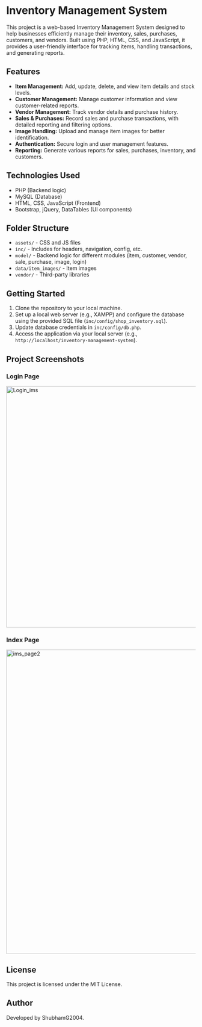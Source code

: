 
# Inventory Management System

This project is a web-based Inventory Management System designed to help businesses efficiently manage their inventory, sales, purchases, customers, and vendors. Built using PHP, HTML, CSS, and JavaScript, it provides a user-friendly interface for tracking items, handling transactions, and generating reports.

## Features
- **Item Management:** Add, update, delete, and view item details and stock levels.
- **Customer Management:** Manage customer information and view customer-related reports.
- **Vendor Management:** Track vendor details and purchase history.
- **Sales & Purchases:** Record sales and purchase transactions, with detailed reporting and filtering options.
- **Image Handling:** Upload and manage item images for better identification.
- **Authentication:** Secure login and user management features.
- **Reporting:** Generate various reports for sales, purchases, inventory, and customers.

## Technologies Used
- PHP (Backend logic)
- MySQL (Database)
- HTML, CSS, JavaScript (Frontend)
- Bootstrap, jQuery, DataTables (UI components)

## Folder Structure
- `assets/` - CSS and JS files
- `inc/` - Includes for headers, navigation, config, etc.
- `model/` - Backend logic for different modules (item, customer, vendor, sale, purchase, image, login)
- `data/item_images/` - Item images
- `vendor/` - Third-party libraries

## Getting Started
1. Clone the repository to your local machine.
2. Set up a local web server (e.g., XAMPP) and configure the database using the provided SQL file (`inc/config/shop_inventory.sql`).
3. Update database credentials in `inc/config/db.php`.
4. Access the application via your local server (e.g., `http://localhost/inventory-management-system`).

## Project Screenshots
### Login Page
<img width="1366" height="641" alt="Login_ims" src="https://github.com/user-attachments/assets/597d4858-a13c-4fc9-b191-44005385b13d" />

### Index Page
<img width="1366" height="808" alt="ims_page2" src="https://github.com/user-attachments/assets/28ae5baa-fae4-4f8f-b3c8-0a63a67b5b63" />


## License
This project is licensed under the MIT License.

## Author
Developed by ShubhamG2004.
